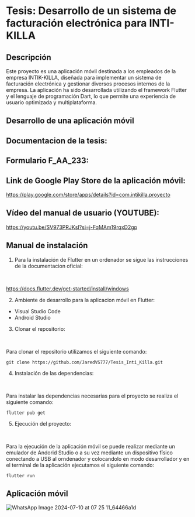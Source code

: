 # Tesis: Desarrollo de un sistema de facturación electrónica para INTI-KILLA

## Descripción
Este proyecto es una aplicación móvil destinada a los empleados de la empresa INTIK-KILLA, diseñada para implementar un sistema de facturación electrónica y gestionar diversos procesos internos de la empresa. La aplicación ha sido desarrollada utilizando el framework Flutter y el lenguaje de programación Dart, lo que permite una experiencia de usuario optimizada y multiplataforma. 

## Desarrollo de una aplicación móvil

## Documentacion de la tesis:

## Formulario F_AA_233:


## Link de Google Play Store de la aplicación móvil:
https://play.google.com/store/apps/details?id=com.intikilla.proyecto

## Vídeo del manual de usuario (YOUTUBE):
https://youtu.be/SV973PRJKsI?si=j-FqMAm19rqxD2gp

## Manual de instalación
1) Para la instalación de Flutter en un ordenador se sigue las instrucciones de la documentacion oficial:
<br>

https://docs.flutter.dev/get-started/install/windows

2) Ambiente de desarrollo para la aplicacion móvil en Flutter:
* Visual Studio Code
* Android Studio

3) Clonar el repositorio:
<br>

Para clonar el repositorio utilizamos el siguiente comando:
<br>

```
git clone https://github.com/JaredVS777/Tesis_Inti_Killa.git
```

4) Instalación de las dependencias:
<br>

Para instalar las dependencias necesarias para el proyecto se realiza el siguiente comando:
<br>

```
flutter pub get
```
5) Ejecución del proyecto:
<br>

Para la ejecución de la aplicación móvil se puede realizar mediante un emulador de Andorid Studio o a su vez mediante un dispositivo físico conectando a USB al orndenador y colocandolo en modo desarrollador y en el terminal de la aplicación ejecutamos el siguiente comando:
<br>

```
flutter run
```

## Aplicación móvil
![WhatsApp Image 2024-07-10 at 07 25 11_64466a1d](https://github.com/user-attachments/assets/b846b026-2623-48a0-8fb9-5bc8d96b9e26)

